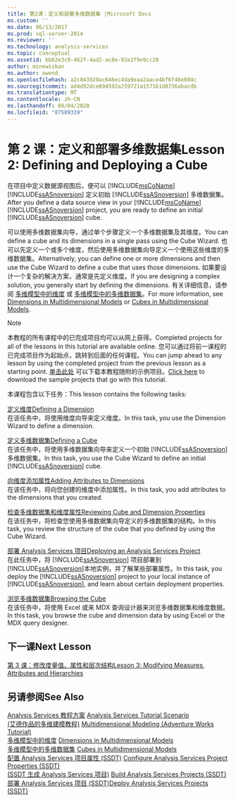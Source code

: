 ```yaml
---
title: 第2课：定义和部署多维数据集 |Microsoft Docs
ms.custom: ''
ms.date: 06/13/2017
ms.prod: sql-server-2014
ms.reviewer: ''
ms.technology: analysis-services
ms.topic: conceptual
ms.assetid: bb62e3c9-462f-4ad2-ac8e-92e2f9e9cc28
author: minewiskan
ms.author: owend
ms.openlocfilehash: a2c043920ac646ec4da9eaa2aace4bf6f48e694c
ms.sourcegitcommit: ad4d92dce894592a259721a1571b1d8736abacdb
ms.translationtype: MT
ms.contentlocale: zh-CN
ms.lasthandoff: 08/04/2020
ms.locfileid: "87589339"
---
```

# <a name="lesson-2-defining-and-deploying-a-cube"></a><span data-ttu-id="6b588-102">第 2 课：定义和部署多维数据集</span><span class="sxs-lookup"><span data-stu-id="6b588-102">Lesson 2: Defining and Deploying a Cube</span></span>
  <span data-ttu-id="6b588-103">在项目中定义数据源视图后，便可以 [!INCLUDE[msCoName](../includes/msconame-md.md)] [!INCLUDE[ssASnoversion](../includes/ssasnoversion-md.md)] 定义初始 [!INCLUDE[ssASnoversion](../includes/ssasnoversion-md.md)] 多维数据集。</span><span class="sxs-lookup"><span data-stu-id="6b588-103">After you define a data source view in your [!INCLUDE[msCoName](../includes/msconame-md.md)] [!INCLUDE[ssASnoversion](../includes/ssasnoversion-md.md)] project, you are ready to define an initial [!INCLUDE[ssASnoversion](../includes/ssasnoversion-md.md)] cube.</span></span>  
  
 <span data-ttu-id="6b588-104">可以使用多维数据集向导，通过单个步骤定义一个多维数据集及其维度。</span><span class="sxs-lookup"><span data-stu-id="6b588-104">You can define a cube and its dimensions in a single pass using the Cube Wizard.</span></span> <span data-ttu-id="6b588-105">也可以先定义一个或多个维度，然后使用多维数据集向导定义一个使用这些维度的多维数据集。</span><span class="sxs-lookup"><span data-stu-id="6b588-105">Alternatively, you can define one or more dimensions and then use the Cube Wizard to define a cube that uses those dimensions.</span></span> <span data-ttu-id="6b588-106">如果要设计一个复杂的解决方案，通常是先定义维度。</span><span class="sxs-lookup"><span data-stu-id="6b588-106">If you are designing a complex solution, you generally start by defining the dimensions.</span></span> <span data-ttu-id="6b588-107">有关详细信息，请参阅 [多维模型中的维度](multidimensional-models/dimensions-in-multidimensional-models.md) 或 [多维模型中的多维数据集](multidimensional-models/cubes-in-multidimensional-models.md)。</span><span class="sxs-lookup"><span data-stu-id="6b588-107">For more information, see [Dimensions in Multidimensional Models](multidimensional-models/dimensions-in-multidimensional-models.md) or [Cubes in Multidimensional Models](multidimensional-models/cubes-in-multidimensional-models.md).</span></span>  
  
> [!NOTE]  
>  <span data-ttu-id="6b588-108">本教程的所有课程中的已完成项目均可以从网上获得。</span><span class="sxs-lookup"><span data-stu-id="6b588-108">Completed projects for all of the lessons in this tutorial are available online.</span></span> <span data-ttu-id="6b588-109">您可以通过将前一课程的已完成项目作为起始点，跳转到后面的任何课程。</span><span class="sxs-lookup"><span data-stu-id="6b588-109">You can jump ahead to any lesson by using the completed project from the previous lesson as a starting point.</span></span> <span data-ttu-id="6b588-110">[单击此处](https://go.microsoft.com/fwlink/?LinkID=221866) 可以下载本教程随附的示例项目。</span><span class="sxs-lookup"><span data-stu-id="6b588-110">[Click here](https://go.microsoft.com/fwlink/?LinkID=221866) to download the sample projects that go with this tutorial.</span></span>  
  
 <span data-ttu-id="6b588-111">本课程包含以下任务：</span><span class="sxs-lookup"><span data-stu-id="6b588-111">This lesson contains the following tasks:</span></span>  
  
 [<span data-ttu-id="6b588-112">定义维度</span><span class="sxs-lookup"><span data-stu-id="6b588-112">Defining a Dimension</span></span>](lesson-2-1-defining-a-dimension.md)  
 <span data-ttu-id="6b588-113">在该任务中，将使用维度向导来定义维度。</span><span class="sxs-lookup"><span data-stu-id="6b588-113">In this task, you use the Dimension Wizard to define a dimension.</span></span>  
  
 [<span data-ttu-id="6b588-114">定义多维数据集</span><span class="sxs-lookup"><span data-stu-id="6b588-114">Defining a Cube</span></span>](lesson-2-2-defining-a-cube.md)  
 <span data-ttu-id="6b588-115">在该任务中，将使用多维数据集向导来定义一个初始 [!INCLUDE[ssASnoversion](../includes/ssasnoversion-md.md)] 多维数据集。</span><span class="sxs-lookup"><span data-stu-id="6b588-115">In this task, you use the Cube Wizard to define an initial [!INCLUDE[ssASnoversion](../includes/ssasnoversion-md.md)] cube.</span></span>  
  
 [<span data-ttu-id="6b588-116">向维度添加属性</span><span class="sxs-lookup"><span data-stu-id="6b588-116">Adding Attributes to Dimensions</span></span>](lesson-2-3-adding-attributes-to-dimensions.md)  
 <span data-ttu-id="6b588-117">在该任务中，将向您创建的维度中添加属性。</span><span class="sxs-lookup"><span data-stu-id="6b588-117">In this task, you add attributes to the dimensions that you created.</span></span>  
  
 [<span data-ttu-id="6b588-118">检查多维数据集和维度属性</span><span class="sxs-lookup"><span data-stu-id="6b588-118">Reviewing Cube and Dimension Properties</span></span>](lesson-2-4-reviewing-cube-and-dimension-properties.md)  
 <span data-ttu-id="6b588-119">在该任务中，将检查您使用多维数据集向导定义的多维数据集的结构。</span><span class="sxs-lookup"><span data-stu-id="6b588-119">In this task, you review the structure of the cube that you defined by using the Cube Wizard.</span></span>  
  
 [<span data-ttu-id="6b588-120">部署 Analysis Services 项目</span><span class="sxs-lookup"><span data-stu-id="6b588-120">Deploying an Analysis Services Project</span></span>](lesson-2-5-deploying-an-analysis-services-project.md)  
 <span data-ttu-id="6b588-121">在此任务中，将 [!INCLUDE[ssASnoversion](../includes/ssasnoversion-md.md)] 项目部署到 [!INCLUDE[ssASnoversion](../includes/ssasnoversion-md.md)]本地实例，并了解某些部署属性。</span><span class="sxs-lookup"><span data-stu-id="6b588-121">In this task, you deploy the [!INCLUDE[ssASnoversion](../includes/ssasnoversion-md.md)] project to your local instance of [!INCLUDE[ssASnoversion](../includes/ssasnoversion-md.md)], and learn about certain deployment properties.</span></span>  
  
 [<span data-ttu-id="6b588-122">浏览多维数据集</span><span class="sxs-lookup"><span data-stu-id="6b588-122">Browsing the Cube</span></span>](lesson-2-6-browsing-the-cube.md)  
 <span data-ttu-id="6b588-123">在该任务中，将使用 Excel 或来 MDX 查询设计器来浏览多维数据集和维度数据。</span><span class="sxs-lookup"><span data-stu-id="6b588-123">In this task, you browse the cube and dimension data by using Excel or the MDX query designer.</span></span>  
  
## <a name="next-lesson"></a><span data-ttu-id="6b588-124">下一课</span><span class="sxs-lookup"><span data-stu-id="6b588-124">Next Lesson</span></span>  
 [<span data-ttu-id="6b588-125">第 3 课：修改度量值、属性和层次结构</span><span class="sxs-lookup"><span data-stu-id="6b588-125">Lesson 3: Modifying Measures, Attributes and Hierarchies</span></span>](lesson-3-modifying-measures-attributes-and-hierarchies.md)  
  
## <a name="see-also"></a><span data-ttu-id="6b588-126">另请参阅</span><span class="sxs-lookup"><span data-stu-id="6b588-126">See Also</span></span>  
 <span data-ttu-id="6b588-127">[Analysis Services 教程方案](analysis-services-tutorial-scenario.md) </span><span class="sxs-lookup"><span data-stu-id="6b588-127">[Analysis Services Tutorial Scenario](analysis-services-tutorial-scenario.md) </span></span>  
 <span data-ttu-id="6b588-128">[&#40;艾德作品的多维建模教程&#41;](multidimensional-modeling-adventure-works-tutorial.md) </span><span class="sxs-lookup"><span data-stu-id="6b588-128">[Multidimensional Modeling &#40;Adventure Works Tutorial&#41;](multidimensional-modeling-adventure-works-tutorial.md) </span></span>  
 <span data-ttu-id="6b588-129">[多维模型中的维度](multidimensional-models/dimensions-in-multidimensional-models.md) </span><span class="sxs-lookup"><span data-stu-id="6b588-129">[Dimensions in Multidimensional Models](multidimensional-models/dimensions-in-multidimensional-models.md) </span></span>  
 <span data-ttu-id="6b588-130">[多维模型中的多维数据集](multidimensional-models/cubes-in-multidimensional-models.md) </span><span class="sxs-lookup"><span data-stu-id="6b588-130">[Cubes in Multidimensional Models](multidimensional-models/cubes-in-multidimensional-models.md) </span></span>  
 <span data-ttu-id="6b588-131">[配置 Analysis Services 项目属性 &#40;SSDT&#41;](multidimensional-models/configure-analysis-services-project-properties-ssdt.md) </span><span class="sxs-lookup"><span data-stu-id="6b588-131">[Configure Analysis Services Project Properties &#40;SSDT&#41;](multidimensional-models/configure-analysis-services-project-properties-ssdt.md) </span></span>  
 <span data-ttu-id="6b588-132">[&#40;SSDT 生成 Analysis Services 项目&#41;](multidimensional-models/build-analysis-services-projects-ssdt.md) </span><span class="sxs-lookup"><span data-stu-id="6b588-132">[Build Analysis Services Projects &#40;SSDT&#41;](multidimensional-models/build-analysis-services-projects-ssdt.md) </span></span>  
 [<span data-ttu-id="6b588-133">部署 Analysis Services 项目 (SSDT)</span><span class="sxs-lookup"><span data-stu-id="6b588-133">Deploy Analysis Services Projects &#40;SSDT&#41;</span></span>](multidimensional-models/deploy-analysis-services-projects-ssdt.md)  
  
  
